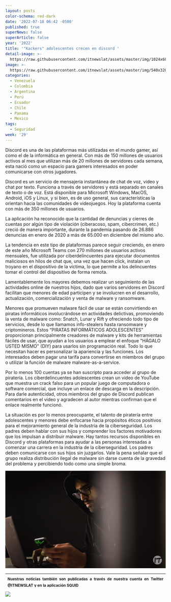 ```yaml
---
layout: posts
color-schema: red-dark
date: '2022-07-18 06:42 -0500'
published: true
superNews: false
superArticle: false
year: '2022'
title: '"Kackers" adolescentes crecen en discord '
detail-image: >-
  https://raw.githubusercontent.com/itnewslat/assets/master/img/1024x680/hacker-con-cel-g.jpg
image: >-
  https://raw.githubusercontent.com/itnewslat/assets/master/img/540x320/hacker-con-cel-p.jpg
categories:
  - Venezuela
  - Colombia
  - Argentina
  - Perú
  - Ecuador
  - Chile
  - Panama
  - Mexico
tags:
  - Seguridad
week: '29'
---
```

Discord es una de las plataformas más utilizadas en el mundo gamer, así como el de la informática en general. Con más de 150 millones de usuarios activos al mes que utilizan más de 20 millones de servidores cada semana, esta nació como un espacio para gamers interesados en poder comunicarse con otros jugadores.
 
Discord es un servicio de mensajería instantánea de chat de voz, video y chat por texto. Funciona a través de servidores y está separado en canales de texto o de voz. Está disponible para Microsoft Windows, MacOS, Android, iOS y Linux, y si bien,  es de uso general, sus características la orientan hacia las comunidades de videojuegos. Hoy la plataforma cuenta con más de 350 millones de usuarios.
 
La aplicación ha reconocido que la cantidad de denuncias y cierres de cuentas por algún tipo de violación (ciberacoso, spam, cibercrimen, etc.) creció de manera importante, durante la pandemia pasando de 26.886 denuncias en enero de 2020 a más de 65.000 en diciembre del mismo año.
 
La tendencia en este tipo de plataformas parece seguir creciendo, en enero de este año Microsoft Teams con 270 millones de usuarios activos mensuales, fue utilizada por ciberdelincuentes para ejecutar documentos maliciosos en hilos de chat que, una vez que hacen click, instalan un troyano en el dispositivo de la víctima, lo que permite a los delincuentes tomar el control del dispositivo de forma remota.
 
Lamentablemente los mayores debemos realizar un seguimiento de las actividades online de nuestros hijos, dado que varios servidores en Discord facilitan que menores de edad participen y se involucren  en el desarrollo, actualización, comercialización y venta de malware y ransomware.
 
Menores que promueven malware fácil de usar se están convirtiendo en  piratas informáticos involucrándose en actividades delictivas, promoviendo la venta de malware como: Snatch, Lunar y Rift y ofreciendo todo tipo de servicios, desde lo que llamamos info-stealers hasta ransomware y criptomineros. Estos “PIRATAS INFORMÁTICOS ADOLESCENTES” proporcionan principalmente creadores de malware y kits de herramientas fáciles de usar, que ayudan a los usuarios a emplear el enfoque "HÁGALO USTED MISMO" (DIY) para usarlos sin programación real. Todo lo que necesitan hacer es personalizar la apariencia y las funciones. Los interesados deben pagar una tarifa para convertirse en miembros del grupo o utilizar la función de malware malware-as-a-service.
 
Por lo menos 100 cuentas ya se han suscripto para acceder al grupo de piratería. Los ciberdelincuentes adolescentes crean un video de YouTube que muestra un crack falso para un popular juego de computadora o software comercial, que incluye un enlace de descarga en la descripción. Para darle autenticidad, otros miembros del grupo de Discord publican comentarios en el video y agradecen al autor mientras confirman que el enlace realmente funcionó.
 
La situación es por lo menos preocupante, el talento de piratería entre adolescentes y menores debe enfocarse hacia propósitos éticos positivos para el mejoramiento general de la industria de la ciberseguridad. Los padres deben hablar con sus hijos y comprender los factores motivadores que los impulsan a distribuir malware. Hay tantos recursos disponibles en Discord y otras plataformas para ayudar a las personas interesadas a comenzar una carrera en la industria de la ciberseguridad. Los padres deben comunicarse con sus hijos sin juzgarlos. Vale la pena señalar que el grupo realiza distribución ilegal de malware sin darse cuenta de la gravedad del problema y percibiendo todo como una simple broma.

![](https://raw.githubusercontent.com/itnewslat/assets/master/img/540x320/hacker-con-cel-p.jpg)

<table style="height: 42px;" width="569">
<tbody>
<tr>
<td style="text-align: justify;"><sub><strong>Nuestras noticias también son publicadas a través de nuestra cuenta en Twitter <a href="https://twitter.com/itnewslat?lang=es">@ITNEWSLAT</a> y en la aplicación <a href="https://squidapp.co/en/">SQUID</a></strong></sub></td>
</tr>
</tbody>
</table>

<img src="https://tracker.metricool.com/c3po.jpg?hash=56f88a41e39ab42c063cc51676587a04"/>